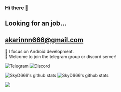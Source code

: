 ### Hi there 👋

## Looking for an job...
## akarinnn666@gmail.com

<p>
📱 I focus on Android development.</br>
🌟 Welcome to join the telegram group or discord server!</br>
</p>

<p>
  <a href="https://t.me/SkyD666Chat" style="text-decoration:none" >
    <img src="https://img.shields.io/badge/Telegram-2CA5E0?logo=telegram&logoColor=white&style=for-the-badge" alt="Telegram"/>
  </a>
  <a href="https://discord.gg/pEWEjeJTa3" style="text-decoration:none" >
    <img src="https://img.shields.io/discord/982522006819991622?color=5865F2&label=Discord&logo=discord&logoColor=white&style=for-the-badge" alt="Discord"/>
  </a>
</p>

<img src="https://github-readme-stats.vercel.app/api?username=SkyD666&show_icons=true" alt="SkyD666's github stats"/>
<img src="https://github-readme-stats.vercel.app/api/top-langs/?username=SkyD666&layout=compact" alt="SkyD666's github stats"/>

<a><img src="https://komarev.com/ghpvc/?username=SkyD666&color=brightgreen&label=Views&style=for-the-badge" /></a> 
